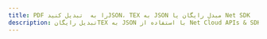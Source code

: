 ---title: PDF را به  تبدیل کنیدJSON، TEX به JSON مبدل رایگان یا Net SDKdescription: تبدیل رایگانTEX به JSON با استفاده از Net Cloud APIs & SDK همچنین اسناد PDF را در Cloud ایجاد، ویرایش و رندر کنید.---